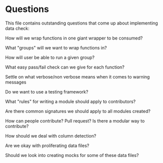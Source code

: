 # Questions

This file contains outstanding questions that come up about implementing data check:

How will we wrap functions in one giant wrapper to be consumed?

What "groups" will we want to wrap functions in?

How will user be able to run a given group?

What easy pass/fail check can we give for each function?

Settle on what verbose/non verbose means when it comes to warning messages

Do we want to use a testing framework?

What "rules" for writing a module should apply to contributors?

Are there common signatures we should apply to all modules created?

How can people contribute? Pull request? Is there a modular way to contribute?

How should we deal with column detection?

Are we okay with proliferating data files?

Should we look into creating mocks for some of these data files?

